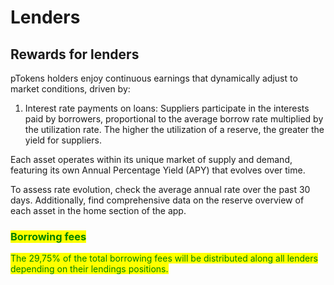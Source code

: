 # Lenders

## Rewards for lenders

pTokens holders enjoy continuous earnings that dynamically adjust to market conditions, driven by:

1. Interest rate payments on loans: Suppliers participate in the interests paid by borrowers, proportional to the average borrow rate multiplied by the utilization rate. The higher the utilization of a reserve, the greater the yield for suppliers.&#x20;

Each asset operates within its unique market of supply and demand, featuring its own Annual Percentage Yield (APY) that evolves over time.&#x20;

To assess rate evolution, check the average annual rate over the past 30 days. Additionally, find comprehensive data on the reserve overview of each asset in the home section of the app.

### <mark style="color:green;">Borrowing fees</mark>&#x20;

<mark style="color:green;">The 29,75% of the total borrowing fees will be distributed along all lenders depending on their lendings positions.</mark>
